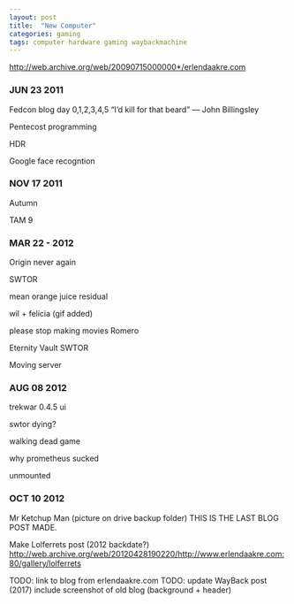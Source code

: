 ```yaml
---
layout: post
title:  "New Computer"
categories: gaming
tags: computer hardware gaming waybackmachine
---
```


http://web.archive.org/web/20090715000000*/erlendaakre.com

### JUN 23 2011

Fedcon blog day 0,1,2,3,4,5
	“I’d kill for that beard” — John Billingsley

Pentecost programming

HDR

Google face recogntion

### NOV 17 2011

Autumn

TAM 9

### MAR 22 - 2012

Origin never again

SWTOR

mean orange juice residual

wil + felicia (gif added)

please stop making movies Romero

Eternity Vault SWTOR

Moving server

### AUG 08 2012

trekwar 0.4.5 ui

swtor dying?

walking dead game

why prometheus sucked

unmounted

### OCT 10 2012

Mr Ketchup Man (picture on drive backup folder) THIS IS THE LAST BLOG POST MADE.

Make Lolferrets post (2012 backdate?)
	http://web.archive.org/web/20120428190220/http://www.erlendaakre.com:80/gallery/lolferrets



TODO: link to blog from erlendaakre.com
TODO: update WayBack post (2017) include screenshot of old blog (background + header)
